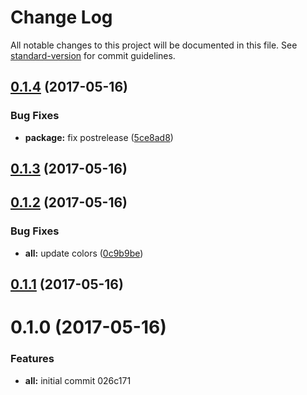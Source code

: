 # Change Log

All notable changes to this project will be documented in this file. See [standard-version](https://github.com/conventional-changelog/standard-version) for commit guidelines.

<a name="0.1.4"></a>
## [0.1.4](https://github.com/willsoto/hyper-atelier-ocean/compare/v0.1.3...v0.1.4) (2017-05-16)


### Bug Fixes

* **package:** fix postrelease ([5ce8ad8](https://github.com/willsoto/hyper-atelier-ocean/commit/5ce8ad8))



<a name="0.1.3"></a>
## [0.1.3](https://github.com/willsoto/hyper-atelier-ocean/compare/v0.1.2...v0.1.3) (2017-05-16)



<a name="0.1.2"></a>
## [0.1.2](https://github.com/willsoto/hyper-atelier-ocean/compare/v0.1.1...v0.1.2) (2017-05-16)


### Bug Fixes

* **all:** update colors ([0c9b9be](https://github.com/willsoto/hyper-atelier-ocean/commit/0c9b9be))



<a name="0.1.1"></a>
## [0.1.1](https://github.com/willsoto/hyper-atelier-ocean/compare/v0.1.0...v0.1.1) (2017-05-16)



<a name="0.1.0"></a>
# 0.1.0 (2017-05-16)


### Features

* **all:** initial commit 026c171
